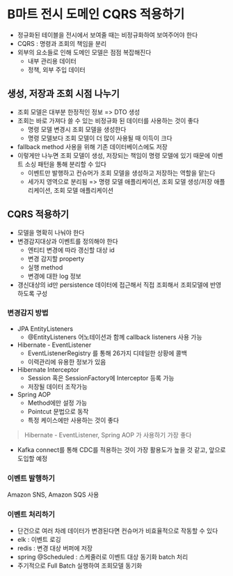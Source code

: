 # B마트 전시 도메인 CQRS 적용하기
- 정규화된 테이블을 전시에서 보여줄 때는 비정규화하여 보여주어야 한다
- CQRS : 명령과 조회의 책임을 분리
- 외부의 요소들로 인해 도메인 모델은 점점 복잡해진다
  - 내부 관리용 데이터
  - 정책, 외부 주입 데이터

## 생성, 저장과 조회 시점 나누기
- 조회 모델은 대부분 한정적인 정보 => DTO 생성
- 조회는 바로 가져다 쓸 수 있는 비정규화 된 데이터를 사용하는 것이 좋다
  - 명령 모델 변경시 조회 모델을 생성한다
  - 명령 모델보다 조회 모델이 더 많이 사용될 때 이득이 크다
- fallback method 사용을 위해 기존 데이터베이스에도 저장
- 이렇게만 나누면 조회 모델이 생성, 저장되는 책임이 명령 모델에 있기 때문에 이벤트 소싱 패턴을 통해 분리할 수 있다
  - 이벤트만 발행하고 컨슈머가 조회 모델을 생성하고 저장하는 역할을 맡는다
  - 세가지 영역으로 분리됨 => 명령 모델 애플리케이션, 조회 모델 생성/저장 애플리케이션, 조회 모델 애플리케이션

## CQRS 적용하기
- 모델을 명확히 나눠야 한다
- 변경감지대상과 이벤트를 정의해야 한다 
  - 엔티티 변경에 따라 갱신할 대상 id
  - 변경 감지할 property
  - 실행 method
  - 변경에 대한 log 정보
- 갱신대상의 id만 persistence 데이터에 접근해서 직접 조회해서 조회모델에 반영하도록 구성

### 변경감지 방법
- JPA EntityListeners
  - @EntityListeners 어노테이션과 함께 callback listeners 사용 가능
- Hibernate - EventListener
  - EventListenerRegistry 를 통해 26가지 디테일한 상황에 콜백
  - 이력관리에 유용한 정보가 있음
- Hibernate Interceptor
  - Session 혹은 SessionFactory에 Interceptor 등록 가능
  - 저장될 데이터 조작가능
- Spring AOP
  - Method에만 설정 가능
  - Pointcut 문법으로 동작
  - 특정 케이스에만 사용하는 것이 좋다

> Hibernate - EventListener, Spring AOP 가 사용하기 가장 좋다

- Kafka connect를 통해 CDC를 적용하는 것이 가장 활용도가 높을 것 같고, 앞으로 도입할 예정

### 이벤트 발행하기
Amazon SNS, Amazon SQS 사용

### 이벤트 처리하기
- 단건으로 여러 차례 데이터가 변경된다면 컨슈머가 비효율적으로 작동할 수 있다
- elk : 이벤트 로깅
- redis : 변경 대상 버퍼에 저장
- spring @Scheduled : 스케줄러로 이벤트 대상 동기화 batch 처리
- 주기적으로 Full Batch 실행하여 조회모델 동기화